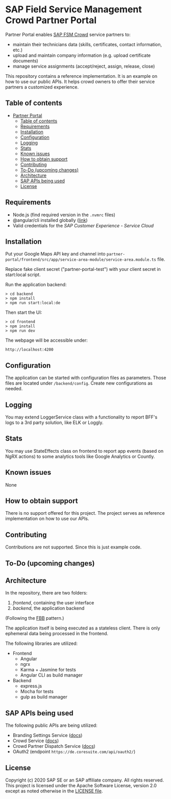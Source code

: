 # SAP Field Service Management Crowd Partner Portal

Partner Portal enables [SAP FSM Crowd](https://apps.coresystems.net/marketplace/) service partners to:
* maintain their technicians data (skills, certificates, contact information, etc.)
* upload and maintain company information (e.g. upload certificate documents)
* manage service assignments (accept/reject, assign, release, close)

This repository contains a reference implementation. It is an example on how to use our public APIs. It helps crowd owners to offer their service partners a customized experience.


## Table of contents

- [Partner Portal](#partner-portal)
  - [Table of contents](#table-of-contents)
  - [Requirements](#requirements)
  - [Installation](#installation)
  - [Configuration](#configuration)
  - [Logging](#logging)
  - [Stats](#stats)
  - [Known issues](#known-issues)
  - [How to obtain support](#how-to-obtain-support)
  - [Contributing](#contributing)
  - [To-Do (upcoming changes)](#to-do-upcoming-changes)
  - [Architecture](#architecture)
  - [SAP APIs being used](#sap-apis-being-used)
  - [License](#license)

## Requirements
* Node.js (find required version in the `.nvmrc` files)
* @angular/cli installed globally ([link](https://cli.angular.io/))
* Valid credentials for the *SAP Customer Experience - Service Cloud*


## Installation

Put your Google Maps API key and channel into `partner-portal/frontend/src/app/service-area-module/service-area.module.ts` file. 

Replace fake client secret ("partner-portal-test") with your client secret in start:local script.

Run the application backend:
```shell
> cd backend
> npm install
> npm run start:local:de
```

Then start the UI:
```shell
> cd frontend
> npm install
> npm run dev
```

The webpage will be accessible under:
```
http://localhost:4200
```

## Configuration

The application can be started with configuration files as parameters. Those files are located under `/backend/config`. Create new configurations as needed.

## Logging

You may extend LoggerService class with a functionality to report BFF's logs to a 3rd party solution, like ELK or Loggly.

## Stats

You may use StateEffects class on frontend to report app events (based on NgRX actions) to some analytics tools like Google Analytics or Countly.  

## Known issues

None


## How to obtain support

There is no support offered for this project. The project serves as reference implementation on how to use our APIs.


## Contributing

Contributions are not supported. Since this is just example code.


## To-Do (upcoming changes)

## Architecture

In the repository, there are two folders:
1. _frontend_, containing the user interface
2. _backend_, the application backend

(Following the [FBB](https://samnewman.io/patterns/architectural/bff/) pattern.)

The application itself is being executed as a stateless client. There is only ephemeral data being processed in the frontend.

The following libraries are utilized:
* Frontend
  * Angular
  * ngrx
  * Karma + Jasmine for tests
  * Angular CLI as build manager
* Backend
  * express.js
  * Mocha for tests
  * gulp as build manager


## SAP APIs being used

The following public APIs are being utilized:
* Branding Settings Service ([docs](https://de.coresuite.com/cloud-crowd-branding-service/swagger-ui.html))
* Crowd Service ([docs](https://de.coresuite.com/cloud-crowd-service/swagger-ui.html))
* Crowd Partner Dispatch Service ([docs](https://de.coresuite.com/cloud-partner-dispatch-service/swagger-ui.html#/))
* OAuth2 (endpoint `https://de.coresuite.com/api/oauth2/`)


## License
Copyright (c) 2020 SAP SE or an SAP affiliate company. All rights reserved. This project is licensed under the Apache Software License, version 2.0 except as noted otherwise in the [LICENSE file](LICENSE).
